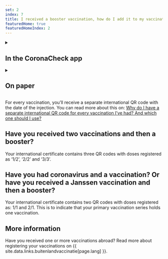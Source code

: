 ```yaml
---
set: 2
index: 7
title: I received a booster vaccination, how do I add it to my vaccination certificate?
featuredHome: true
featuredHomeIndex: 2
---
```

<details class="details">
<summary><h2>In the CoronaCheck app</h2></summary>
<div markdown="1">
Vaccinations are not retrieved automatically. Therefore, after every vaccination, you need to retrieve your vaccination details again by logging in with DigiD. Click on the ‘+’ symbol in the top right corner of the app and add a vaccination certificate. 
</div>
</details>

<details class="details">
<summary><h2>On paper</h2></summary>
<div markdown="1">
Go to [www.coronacheck.nl/en/print](/print) and make create a new vaccination certificate. Your booster vaccination will be added to your certificate.
</div>
</details>

For every vaccination, you’ll receive a separate international QR code with the date of the injection. You can read more about this on: [Why do I have a separate international QR code for every vaccination I’ve had? And which one should I use?](/en/faq/3-5-waarom-heb-ik-voor-elke-prik-een-internationale-qr-code/)

<h2 class="h2-question">Have you received two vaccinations and then a booster?</h2>

Your international certificate contains three QR codes with doses registered as ‘1/2’, ‘2/2’ and ‘3/3’.

<h2 class="h2-question">Have you had coronavirus and a vaccination? Or have you received a Janssen vaccination and then a booster?</h2>

Your international certificate contains two QR codes with doses registered as: 1/1 and 2/1. This is to indicate that your primary vaccination series holds one vaccination.

## More information

Have you received one or more vaccinations abroad? Read more about registering your vaccinations on {{ site.data.links.buitenlandvaccinatie[page.lang] }}.
